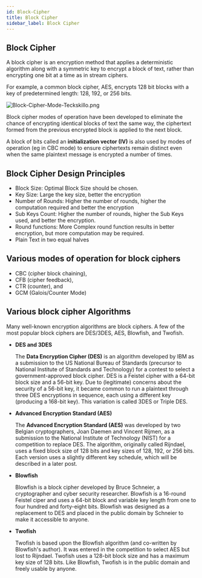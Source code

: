 ```yaml
---
id: Block-Cipher
title: Block Cipher
sidebar_label: Block Cipher
---
```


## Block Cipher

A block cipher is an encryption method that applies a deterministic algorithm along with a symmetric key to encrypt a block of text, rather than encrypting one bit at a time as in stream ciphers.

For example, a common block cipher, AES, encrypts 128 bit blocks with a key of predetermined length: 128, 192, or 256 bits.

![Block-Cipher-Mode-Teckskillo.png](assets/Block-Cipher-Mode-Teckskillo.png)

Block cipher modes of operation have been developed to eliminate the chance of encrypting identical blocks of text the same way, the ciphertext formed from the previous encrypted block is applied to the next block.

A block of bits called an **initialization vector (IV)** is also used by modes of operation (eg in CBC mode) to ensure ciphertexts remain distinct even when the same plaintext message is encrypted a number of times.


## Block Cipher Design Principles

- Block Size: Optimal Block Size should be chosen.
- Key Size: Large the key size, better the encryption
- Number of Rounds: Higher the number of rounds, higher the computation required and better the encryption 
- Sub Keys Count: Higher the number of rounds, higher the Sub Keys used, and better the encryption.
- Round functions: More Complex round function results in better encryption, but more computation may be required.
- Plain Text in two equal halves

## Various modes of operation for block ciphers

- CBC (cipher block chaining), 
- CFB (cipher feedback), 
- CTR (counter), and 
- GCM (Galois/Counter Mode)

## Various block cipher Algorithms

Many well-known encryption algorithms are block ciphers. A few of the most popular block ciphers are DES/3DES, AES, Blowfish, and Twofish.

- **DES and 3DES**

    The **Data Encryption Cipher (DES)** is an algorithm developed by IBM as a submission to the US National Bureau of Standards (precursor to National Institute of Standards and Technology) for a contest to select a government-approved block cipher. DES is a Feistel cipher with a 64-bit block size and a 56-bit key. Due to (legitimate) concerns about the security of a 56-bit key, it became common to run a plaintext through three DES encryptions in sequence, each using a different key (producing a 168-bit key). This variation is called 3DES or Triple DES.
 
- **Advanced Encryption Standard (AES)**

    The **Advanced Encryption Standard (AES)** was developed by two Belgian cryptographers, Joan Daemen and Vincent Rijmen, as a submission to the National Institute of Technology (NIST) for a competition to replace DES. The algorithm, originally called Rijndael, uses a fixed block size of 128 bits and key sizes of 128, 192, or 256 bits. Each version uses a slightly different key schedule, which will be described in a later post.
    
- **Blowfish**

    Blowfish is a block cipher developed by Bruce Schneier, a cryptographer and cyber security researcher. Blowfish is a 16-round Feistel ciper and uses a 64-bit block and variable key length from one to four hundred and forty-eight bits. Blowfish was designed as a replacement to DES and placed in the public domain by Schneier to make it accessible to anyone.

- **Twofish**

    Twofish is based upon the Blowfish algorithm (and co-written by Blowfish's author). It was entered in the competition to select AES but lost to Rijndael. Twofish uses a 128-bit block size and has a maximum key size of 128 bits. Like Blowfish, Twofish is in the public domain and freely usable by anyone.

